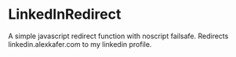# LinkedInRedirect
A simple javascript redirect function with noscript failsafe. Redirects linkedin.alexkafer.com to my linkedin profile.
